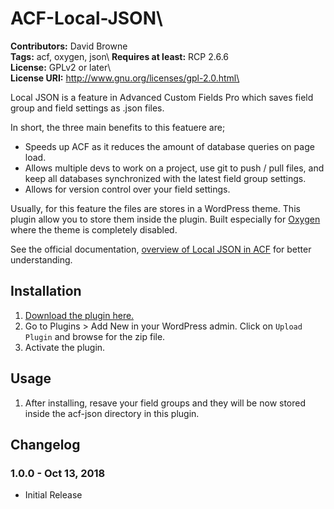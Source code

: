 # ACF-Local-JSON\
**Contributors:** David Browne\
**Tags:** acf, oxygen, json\ 
**Requires at least:** RCP 2.6.6\
**License:** GPLv2 or later\  
**License URI:** http://www.gnu.org/licenses/gpl-2.0.html\

Local JSON is a feature in Advanced Custom Fields Pro which saves field group and field settings as .json files.

In short, the three main benefits to this featuere are;

* Speeds up ACF as it reduces the amount of database queries on page load.
* Allows multiple devs to work on a project, use git to push / pull files, and keep all databases synchronized with the latest field group settings.
* Allows for version control over your field settings.

Usually, for this feature the files are stores in a WordPress theme. This plugin allow you to store them inside the plugin. Built especially for [Oxygen](http://oxygenbuilder.com/) where the theme is completely disabled.

See the official documentation, [overview of Local JSON in ACF](http://www.advancedcustomfields.com/resources/local-json/) for better understanding.
 

## Installation ##

1. [Download the plugin here.](https://github.com/wplit/ACF-Local-JSON/archive/master.zip)
2. Go to Plugins > Add New in your WordPress admin. Click on `Upload Plugin` and browse for the zip file.
3. Activate the plugin.

## Usage ##

1. After installing, resave your field groups and they will be now stored inside the acf-json directory in this plugin. 

## Changelog ##

### 1.0.0 - Oct 13, 2018 ###
* Initial Release
